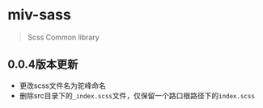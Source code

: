# miv-sass
> Scss Common library

## 0.0.4版本更新

* 更改scss文件名为驼峰命名
* 删除src目录下的`_index.scss`文件，仅保留一个路口根路径下的`index.scss`